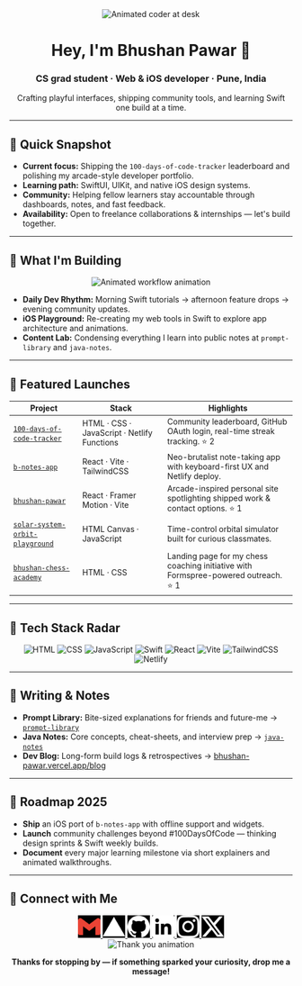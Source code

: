 <div align="center">
  <img src="https://media.giphy.com/media/qgQUggAC3Pfv687qPC/giphy.gif" width="220" alt="Animated coder at desk" />
  <h1>Hey, I'm Bhushan Pawar 👋</h1>
  <h3>CS grad student · Web & iOS developer · Pune, India</h3>
  <p>Crafting playful interfaces, shipping community tools, and learning Swift one build at a time.</p>
</div>

---

## 🚀 Quick Snapshot
- **Current focus:** Shipping the `100-days-of-code-tracker` leaderboard and polishing my arcade-style developer portfolio.
- **Learning path:** SwiftUI, UIKit, and native iOS design systems.
- **Community:** Helping fellow learners stay accountable through dashboards, notes, and fast feedback.
- **Availability:** Open to freelance collaborations & internships — let's build together.

---

## 🔭 What I'm Building
<div align="center">
  <img src="https://media.giphy.com/media/13HgwGsXF0aiGY/giphy.gif" width="350" alt="Animated workflow animation" />
</div>

- **Daily Dev Rhythm:** Morning Swift tutorials → afternoon feature drops → evening community updates.
- **iOS Playground:** Re-creating my web tools in Swift to explore app architecture and animations.
- **Content Lab:** Condensing everything I learn into public notes at `prompt-library` and `java-notes`.

---

## 🌟 Featured Launches
| Project | Stack | Highlights |
| --- | --- | --- |
| [`100-days-of-code-tracker`](https://github.com/bhushcodes/100-days-of-code-tracker) | HTML · CSS · JavaScript · Netlify Functions | Community leaderboard, GitHub OAuth login, real-time streak tracking. ⭐ 2 |
| [`b-notes-app`](https://github.com/bhushcodes/b-notes-app) | React · Vite · TailwindCSS | Neo-brutalist note-taking app with keyboard-first UX and Netlify deploy. |
| [`bhushan-pawar`](https://github.com/bhushcodes/bhushan-pawar) | React · Framer Motion · Vite | Arcade-inspired personal site spotlighting shipped work & contact options. ⭐ 1 |
| [`solar-system-orbit-playground`](https://github.com/bhushcodes/solar-system-orbit-playground) | HTML Canvas · JavaScript | Time-control orbital simulator built for curious classmates. |
| [`bhushan-chess-academy`](https://github.com/bhushcodes/bhushan-chess-academy) | HTML · CSS | Landing page for my chess coaching initiative with Formspree-powered outreach. ⭐ 1 |

---

## 🧠 Tech Stack Radar
<div align="center">

![HTML](https://img.shields.io/badge/HTML5-E44D26?style=for-the-badge&logo=html5&logoColor=white)
![CSS](https://img.shields.io/badge/CSS3-1572B6?style=for-the-badge&logo=css3&logoColor=white)
![JavaScript](https://img.shields.io/badge/JavaScript-F7DF1E?style=for-the-badge&logo=javascript&logoColor=black)
![Swift](https://img.shields.io/badge/Swift-FA7343?style=for-the-badge&logo=swift&logoColor=white)
![React](https://img.shields.io/badge/React-20232A?style=for-the-badge&logo=react&logoColor=61DAFB)
![Vite](https://img.shields.io/badge/Vite-563D7C?style=for-the-badge&logo=vite&logoColor=white)
![TailwindCSS](https://img.shields.io/badge/TailwindCSS-0EA5E9?style=for-the-badge&logo=tailwindcss&logoColor=white)
![Netlify](https://img.shields.io/badge/Netlify-00C7B7?style=for-the-badge&logo=netlify&logoColor=white)

</div>

---

## 📝 Writing & Notes
- **Prompt Library:** Bite-sized explanations for friends and future-me → [`prompt-library`](https://github.com/bhushcodes/prompt-library)
- **Java Notes:** Core concepts, cheat-sheets, and interview prep → [`java-notes`](https://github.com/bhushcodes/java-notes)
- **Dev Blog:** Long-form build logs & retrospectives → [bhushan-pawar.vercel.app/blog](https://bhushan-pawar.vercel.app/blog)

---

## 🎯 Roadmap 2025
- **Ship** an iOS port of `b-notes-app` with offline support and widgets.
- **Launch** community challenges beyond #100DaysOfCode — thinking design sprints & Swift weekly builds.
- **Document** every major learning milestone via short explainers and animated walkthroughs.

---

## 🤝 Connect with Me
<div align="center">
  <a href="mailto:bhushanpawar1800@gmail.com" target="_blank" rel="noreferrer">
    <picture>
      <source media="(prefers-color-scheme: dark)" srcset="./assets/icons/dark/gmail.svg" />
      <source media="(prefers-color-scheme: light)" srcset="./assets/icons/light/gmail.svg" />
      <img src="./assets/icons/light/gmail.svg" width="40" height="40" alt="Email" />
    </picture>
  </a>
  <a href="https://bhushan-pawar.vercel.app" target="_blank" rel="noreferrer">
    <picture>
      <source media="(prefers-color-scheme: dark)" srcset="./assets/icons/dark/vercel.svg" />
      <source media="(prefers-color-scheme: light)" srcset="./assets/icons/light/vercel.svg" />
      <img src="./assets/icons/light/vercel.svg" width="40" height="40" alt="Portfolio" />
    </picture>
  </a>
  <a href="https://github.com/bhushcodes" target="_blank" rel="noreferrer">
    <picture>
      <source media="(prefers-color-scheme: dark)" srcset="./assets/icons/dark/github.svg" />
      <source media="(prefers-color-scheme: light)" srcset="./assets/icons/light/github.svg" />
      <img src="./assets/icons/light/github.svg" width="40" height="40" alt="GitHub" />
    </picture>
  </a>
  <a href="https://www.linkedin.com/in/bhushcodes/" target="_blank" rel="noreferrer">
    <picture>
      <source media="(prefers-color-scheme: dark)" srcset="./assets/icons/dark/linkedin.svg" />
      <source media="(prefers-color-scheme: light)" srcset="./assets/icons/light/linkedin.svg" />
      <img src="./assets/icons/light/linkedin.svg" width="40" height="40" alt="LinkedIn" />
    </picture>
  </a>
  <a href="https://www.instagram.com/unfiltered.bhushan/" target="_blank" rel="noreferrer">
    <picture>
      <source media="(prefers-color-scheme: dark)" srcset="./assets/icons/dark/instagram.svg" />
      <source media="(prefers-color-scheme: light)" srcset="./assets/icons/light/instagram.svg" />
      <img src="./assets/icons/light/instagram.svg" width="40" height="40" alt="Instagram" />
    </picture>
  </a>
  <a href="https://x.com/bhushcodes" target="_blank" rel="noreferrer">
    <picture>
      <source media="(prefers-color-scheme: dark)" srcset="./assets/icons/dark/x.svg" />
      <source media="(prefers-color-scheme: light)" srcset="./assets/icons/light/x.svg" />
      <img src="./assets/icons/light/x.svg" width="40" height="40" alt="X" />
    </picture>
  </a>
</div>

<div align="center">
  <img src="https://media.giphy.com/media/3oEduSbSGpGaRX2Vri/giphy.gif" width="280" alt="Thank you animation" />
  <p><strong>Thanks for stopping by — if something sparked your curiosity, drop me a message!</strong></p>
</div>
